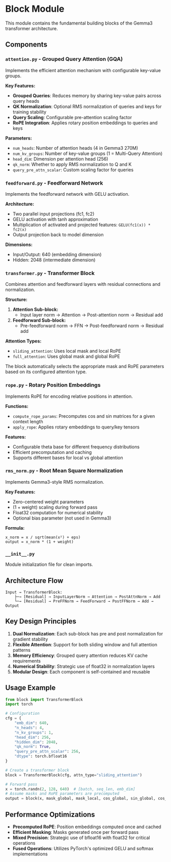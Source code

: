 # Block Module

This module contains the fundamental building blocks of the Gemma3 transformer architecture.

## Components

### `attention.py` - Grouped Query Attention (GQA)
Implements the efficient attention mechanism with configurable key-value groups.

**Key Features:**
- **Grouped Queries**: Reduces memory by sharing key-value pairs across query heads
- **QK Normalization**: Optional RMS normalization of queries and keys for training stability
- **Query Scaling**: Configurable pre-attention scaling factor
- **RoPE Integration**: Applies rotary position embeddings to queries and keys

**Parameters:**
- `num_heads`: Number of attention heads (4 in Gemma3 270M)
- `num_kv_groups`: Number of key-value groups (1 = Multi-Query Attention)
- `head_dim`: Dimension per attention head (256)
- `qk_norm`: Whether to apply RMS normalization to Q and K
- `query_pre_attn_scalar`: Custom scaling factor for queries

### `feedforward.py` - Feedforward Network
Implements the feedforward network with GELU activation.

**Architecture:**
- Two parallel input projections (fc1, fc2)
- GELU activation with tanh approximation
- Multiplication of activated and projected features: `GELU(fc1(x)) * fc2(x)`
- Output projection back to model dimension

**Dimensions:**
- Input/Output: 640 (embedding dimension)
- Hidden: 2048 (intermediate dimension)

### `transformer.py` - Transformer Block
Combines attention and feedforward layers with residual connections and normalization.

**Structure:**
1. **Attention Sub-block:**
   - Input layer norm → Attention → Post-attention norm → Residual add
2. **Feedforward Sub-block:**
   - Pre-feedforward norm → FFN → Post-feedforward norm → Residual add

**Attention Types:**
- `sliding_attention`: Uses local mask and local RoPE
- `full_attention`: Uses global mask and global RoPE

The block automatically selects the appropriate mask and RoPE parameters based on its configured attention type.

### `rope.py` - Rotary Position Embeddings
Implements RoPE for encoding relative positions in attention.

**Functions:**
- `compute_rope_params`: Precomputes cos and sin matrices for a given context length
- `apply_rope`: Applies rotary embeddings to query/key tensors

**Features:**
- Configurable theta base for different frequency distributions
- Efficient precomputation and caching
- Supports different bases for local vs global attention

### `rms_norm.py` - Root Mean Square Normalization
Implements Gemma3-style RMS normalization.

**Key Features:**
- Zero-centered weight parameters
- (1 + weight) scaling during forward pass
- Float32 computation for numerical stability
- Optional bias parameter (not used in Gemma3)

**Formula:**
```
x_norm = x / sqrt(mean(x²) + eps)
output = x_norm * (1 + weight)
```

### `__init__.py`
Module initialization file for clean imports.

## Architecture Flow

```
Input → TransformerBlock:
    ├─→ [Residual] → InputLayerNorm → Attention → PostAttnNorm → Add
    └─→ [Residual] → PreFFNorm → FeedForward → PostFFNorm → Add → Output
```

## Key Design Principles

1. **Dual Normalization**: Each sub-block has pre and post normalization for gradient stability
2. **Flexible Attention**: Support for both sliding window and full attention patterns
3. **Memory Efficiency**: Grouped query attention reduces KV cache requirements
4. **Numerical Stability**: Strategic use of float32 in normalization layers
5. **Modular Design**: Each component is self-contained and reusable

## Usage Example

```python
from block import TransformerBlock
import torch

# Configuration
cfg = {
    "emb_dim": 640,
    "n_heads": 4,
    "n_kv_groups": 1,
    "head_dim": 256,
    "hidden_dim": 2048,
    "qk_norm": True,
    "query_pre_attn_scalar": 256,
    "dtype": torch.bfloat16
}

# Create a transformer block
block = TransformerBlock(cfg, attn_type="sliding_attention")

# Forward pass
x = torch.randn(2, 128, 640)  # [batch, seq_len, emb_dim]
# Assume masks and RoPE parameters are precomputed
output = block(x, mask_global, mask_local, cos_global, sin_global, cos_local, sin_local)
```

## Performance Optimizations

- **Precomputed RoPE**: Position embeddings computed once and cached
- **Efficient Masking**: Masks generated once per forward pass
- **Mixed Precision**: Strategic use of bfloat16 with float32 for critical operations
- **Fused Operations**: Utilizes PyTorch's optimized GELU and softmax implementations